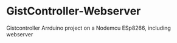 # GistController-Webserver
Gistcontroller Arrduino project on a Nodemcu ESp8266, including webserver
